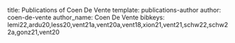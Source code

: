 title: Publications of Coen De Vente
template: publications-author
author: coen-de-vente
author_name: Coen De Vente
bibkeys: lemi22,ardu20,less20,vent21a,vent20a,vent18,xion21,vent21,schw22,schw22a,gonz21,vent20